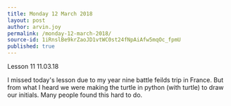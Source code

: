 ```yaml
---
title: Monday 12 March 2018
layout: post
author: arvin.joy
permalink: /monday-12-march-2018/
source-id: 1iRnslBe9krZaoJD1vtWC0st24fNpAiAfw5mqOc_fpmU
published: true
---
```

Lesson 11               11.03.18

I missed today's lesson due to my year nine battle feilds trip in France. But from what I heard we were making the turtle in python (with turtle) to draw our initials. Many people found this hard to do.

